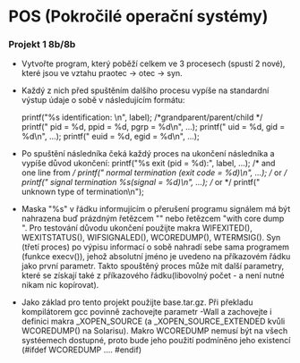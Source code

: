 # POS (Pokročilé operační systémy)

### Projekt 1 8b/8b

- Vytvořte program, který poběží celkem ve 3 procesech (spustí 2 nové), které jsou ve vztahu praotec -> otec -> syn.
- Každý z nich před spuštěním dalšího procesu vypíše na standardní výstup údaje o sobě v následujícím formátu:

	printf("%s identification: \n", label); /*grandparent/parent/child */
	printf("	pid = %d,	ppid = %d,	pgrp = %d\n", ...);
	printf("	uid = %d,	gid = %d\n", ...);
	printf("	euid = %d,	egid = %d\n", ...);

- Po spuštění následníka čeká každý proces na ukončení následníka a vypíše důvod ukončení:
	printf("%s exit (pid = %d):", label, ...); /* and one line from */
	printf("	normal termination (exit code = %d)\n", ...); /* or */
	printf("	signal termination %s(signal = %d)\n", ...); /* or */
	printf("	unknown type of termination\n");

- Maska "%s" v řádku informujícím o přerušení programu signálem má být nahrazena buď prázdným řetězcem "" nebo řetězcem "with core dump ". Pro testování důvodu ukončení použijte makra WIFEXITED(), WEXITSTATUS(), WIFSIGNALED(), WCOREDUMP(), WTERMSIG(). Syn (třetí proces) po výpisu informací o sobě nahradí sebe sama programem (funkce execv()), jehož absolutní jméno je uvedeno na příkazovém řádku jako první parametr. Takto spouštěný proces může mít další parametry, které se získají také z příkazového řádku(libovolný počet - a není nutné nikam nic kopírovat).

- Jako základ pro tento projekt použijte base.tar.gz. Při překladu kompilátorem gcc povinně zachovejte parametr -Wall a zachovejte i definici makra _XOPEN_SOURCE (a _XOPEN_SOURCE_EXTENDED kvůli WCOREDUMP() na Solarisu). Makro WCOREDUMP nemusí být na všech systéemech dostupné, proto bude jeho použití podmíněno jeho existencí (#ifdef WCOREDUMP .... #endif)
